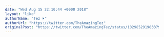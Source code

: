 ```yaml
---
date: "Wed Aug 15 22:10:44 +0000 2018"
layout: "like"
authorName: "Tez ✖️"
authorUrl: "https://twitter.com/TheAmazingTez"
originalPost: "https://twitter.com/TheAmazingTez/status/1029852919833796608"
---
```

